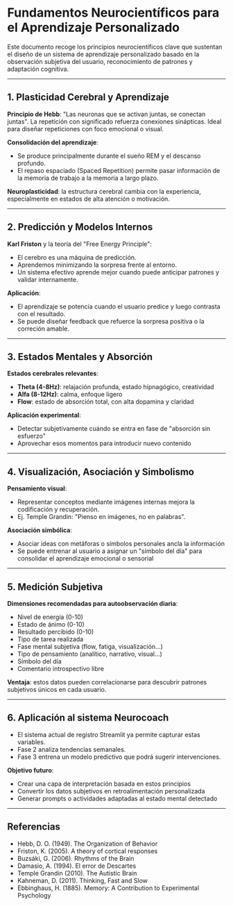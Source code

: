 # Fundamentos Neurocientíficos para el Aprendizaje Personalizado

Este documento recoge los principios neurocientíficos clave que sustentan el diseño de un sistema de aprendizaje personalizado basado en la observación subjetiva del usuario, reconocimiento de patrones y adaptación cognitiva.

---

## 1. Plasticidad Cerebral y Aprendizaje

**Principio de Hebb**: "Las neuronas que se activan juntas, se conectan juntas". La repetición con significado refuerza conexiones sinápticas. Ideal para diseñar repeticiones con foco emocional o visual.

**Consolidación del aprendizaje**:
- Se produce principalmente durante el sueño REM y el descanso profundo.
- El repaso espaciado (Spaced Repetition) permite pasar información de la memoria de trabajo a la memoria a largo plazo.

**Neuroplasticidad**: la estructura cerebral cambia con la experiencia, especialmente en estados de alta atención o motivación.

---

## 2. Predicción y Modelos Internos

**Karl Friston** y la teoría del "Free Energy Principle":
- El cerebro es una máquina de predicción.
- Aprendemos minimizando la sorpresa frente al entorno.
- Un sistema efectivo aprende mejor cuando puede anticipar patrones y validar internamente.

**Aplicación**:
- El aprendizaje se potencia cuando el usuario predice y luego contrasta con el resultado.
- Se puede diseñar feedback que refuerce la sorpresa positiva o la correción amable.

---

## 3. Estados Mentales y Absorción

**Estados cerebrales relevantes**:
- **Theta (4-8Hz)**: relajación profunda, estado hipnagógico, creatividad
- **Alfa (8-12Hz)**: calma, enfoque ligero
- **Flow**: estado de absorción total, con alta dopamina y claridad

**Aplicación experimental**:
- Detectar subjetivamente cuándo se entra en fase de "absorción sin esfuerzo"
- Aprovechar esos momentos para introducir nuevo contenido

---

## 4. Visualización, Asociación y Simbolismo

**Pensamiento visual**:
- Representar conceptos mediante imágenes internas mejora la codificación y recuperación.
- Ej. Temple Grandin: "Pienso en imágenes, no en palabras".

**Asociación simbólica**:
- Asociar ideas con metáforas o símbolos personales ancla la información
- Se puede entrenar al usuario a asignar un "símbolo del día" para consolidar el aprendizaje emocional o sensorial

---

## 5. Medición Subjetiva

**Dimensiones recomendadas para autoobservación diaria**:
- Nivel de energía (0-10)
- Estado de ánimo (0-10)
- Resultado percibido (0-10)
- Tipo de tarea realizada
- Fase mental subjetiva (flow, fatiga, visualización...)
- Tipo de pensamiento (analítico, narrativo, visual...)
- Símbolo del día
- Comentario introspectivo libre

**Ventaja**: estos datos pueden correlacionarse para descubrir patrones subjetivos únicos en cada usuario.

---

## 6. Aplicación al sistema Neurocoach

- El sistema actual de registro Streamlit ya permite capturar estas variables.
- Fase 2 analiza tendencias semanales.
- Fase 3 entrena un modelo predictivo que podrá sugerir intervenciones.

**Objetivo futuro**:
- Crear una capa de interpretación basada en estos principios
- Convertir los datos subjetivos en retroalimentación personalizada
- Generar prompts o actividades adaptadas al estado mental detectado

---

## Referencias
- Hebb, D. O. (1949). The Organization of Behavior
- Friston, K. (2005). A theory of cortical responses
- Buzsáki, G. (2006). Rhythms of the Brain
- Damasio, A. (1994). El error de Descartes
- Temple Grandin (2010). The Autistic Brain
- Kahneman, D. (2011). Thinking, Fast and Slow
- Ebbinghaus, H. (1885). Memory: A Contribution to Experimental Psychology

